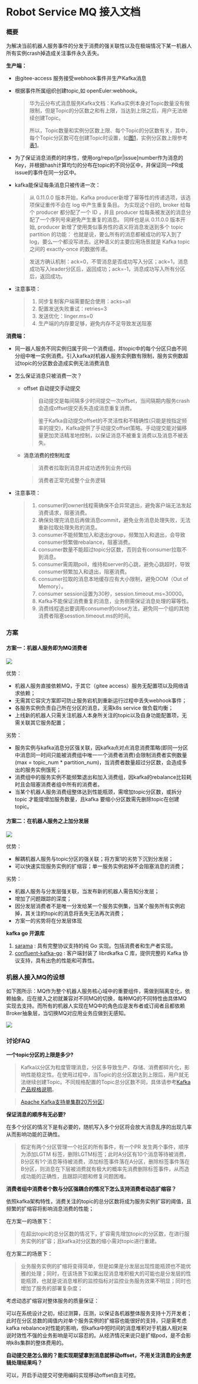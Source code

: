 # Robot Service MQ 接入文档

### 概要

为解决当前机器人服务事件的分发于消费的强关联性以及在极端情况下某一机器人所有实例crash掉造成关注事件永久丢失。

**生产端：**

- 由gitee-access 服务接受webhook事件并生产Kafka消息

- 根据事件所属组织创建topic,如 openEuler:webhook。

  > 华为云分布式消息服务Kafka文档：Kafka实例本身对Topic数量没有做限制，但是Topic的分区数之和有上限，当达到上限之后，用户无法继续创建Topic。
  >
  > 所以，Topic数量和实例分区数上限、每个Topic的分区数有关，其中，每个Topic分区数可在创建Topic时设置，如[图1](https://support.huaweicloud.com/intl/zh-cn/productdesc-kafka/Kafka-specification.html#Kafka-specification__fig145861331153112)，实例分区数上限参考[表1](https://support.huaweicloud.com/intl/zh-cn/productdesc-kafka/Kafka-specification.html#Kafka-specification__table78751014154818)。

- 为了保证消息消费的时序性，使用org/repo/[pr|issue]number作为消息的Key，并根据hash计算均匀的分布在topic的不同分区中，并保证同一PR或issue的事件在同一分区中。

- kafka能保证每条消息只被传递一次：

  > 从 0.11.0.0 版本开始，Kafka producer新增了幂等性的传递选项，该选项保证重传不会在 log 中产生重复条目。 为实现这个目的, broker 给每个 producer 都分配了一个 ID ，并且 producer 给每条被发送的消息分配了一个序列号来避免产生重复的消息。 同样也是从 0.11.0.0 版本开始, producer 新增了使用类似事务性的语义将消息发送到多个 topic partition 的功能： 也就是说，要么所有的消息都被成功的写入到了 log，要么一个都没写进去。这种语义的主要应用场景就是 Kafka topic 之间的 exactly-once 的数据传递。

  > 发送方确认机制：ack=0，不管消息是否成功写入分区；ack=1，消息成功写入leader分区后，返回成功；ack=-1，消息成功写入所有分区后，返回成功。

- 注意事项：

  > 1. 同步复制客户端需要配合使用：acks=all
  > 2. 配置发送失败重试：retries=3
  > 3. 发送优化：linger.ms=0
  > 4. 生产端的内存要足够，避免内存不足导致发送阻塞

**消费端：**

- 同一器人服务不同实例归属于同一个消费组，并topic中的每个分区只由不同分组中唯一实例消费。引入kafka对机器人服务实例数有限制，服务实例数超过topic的分区数会造成实例无法消费消息

- 怎么保证消息只被消费一次？

  - offset 自动提交手动提交

    > 自动提交是每间隔多少时间提交一次offset，当间隔期内服务crash 会造成offset提交丢失造成消息重复消费。

    > 鉴于Kafka自动提交offset的不灵活性和不精确性(只能是按指定频率的提交)，Kafka提供了手动提交offset策略。手动提交能对偏移量更加灵活精准地控制，以保证消息不被重复消费以及消息不被丢失。

  - 消息消费的控制粒度

    > 消费者拉取到消息并成功透传到业务代码

    > 消费者正常完成整个业务逻辑

- 注意事项：

  > 1. consumer的owner线程需确保不会异常退出，避免客户端无法发起消费请求，阻塞消费。
  > 2. 确保处理完消息后再做消息commit，避免业务消息处理失败，无法重新拉取处理失败的消息。
  > 3. consumer不能频繁加入和退出group，频繁加入和退出，会导致consumer频繁做rebalance，阻塞消费。
  > 4. consumer数量不能超过topic分区数，否则会有consumer拉取不到消息。
  > 5. consumer需周期poll，维持和server的心跳，避免心跳超时，导致consumer频繁加入和退出，阻塞消费。
  > 6. consumer拉取的消息本地缓存应有大小限制，避免OOM（Out of Memory）。
  > 7. consumer session设置为30秒，session.timeout.ms=30000。
  > 8. Kafka不能保证消费重复的消息，业务侧需保证消息处理的幂等性。
  > 9. 消费线程退出要调用consumer的close方法，避免同一个组的其他消费者阻塞sesstion.timeout.ms的时间。

### 方案

#### 方案一：机器人服务即为MQ消费者

![](C:\otherProject\prowdoc\mq\images\robot-mq.png)

优势：

- 机器人服务直接依赖MQ，于其它（gitee access）服务无配置项以及网络请求依赖；
- 无需其它容灾方案即可防止服务宕机到重新运行过程中丢失webhook事件；
- 各服务实例负责自己所在分区的消息，无需k8s service 做负载均衡；
- 上线新的机器人只需关注机器人本身所关注的topic以及自身功能配置项，无需关联其它服务配置；

劣势：

- 服务实例与kafka消息分区强关联，因kafka点对点消息消费策略(即同一分区中消息同一时间只能被消费组中唯一一个消费者消费)会限制消费者实例数量(max = topic_num * partition_num)，当消费者数量超过分区数，会造成多出的服务实例饿死；
- 消费组中的服务实例不能频繁退出和加入消费组，因kafka的rebalance比较耗时且会阻塞消费者组中所有的消费者。
- 当某个机器人服务消费组整体达到性能瓶颈，需增加topic分区数，或拆分topic 才能提增加服务数量，且kafka 要缩小分区数需先删除topic在创建topic。

#### 方案二：在机器人服务之上加分发层

 ![](C:\otherProject\prowdoc\mq\images\robot-mq2.png)

优势：

-  解耦机器人服务与topic分区的强关联；将方案1的劣势下沉到分发层；
- 可以快速实现服务实例的扩缩容；单一服务实例宕掉不会阻塞消息的消费；

劣势：

- 机器人服务与分发层强关联，当发布新的机器人需告知分发层；
- 增加了问题跟踪的深度；
- 因分发层消费者不是唯一分发给某一个服务实例集，当某个服务所有实例宕掉，其关注的topic的消息将丢失无法再次消费；
- 方案一的劣势将在分发层体现

**kafka go 开源库**

1. [sarama](https://github.com/Shopify/sarama) : 具有完整协议支持的纯 Go 实现。包括消费者和生产者实现。
2. [confluent-kafka-go](https://github.com/confluentinc/confluent-kafka-go) : 客户端封装了 librdkafka C 库，提供完整的 Kafka 协议支持，具有出色的性能和可靠性。

### 机器人接入MQ的设想

如下图所示：MQ作为整个机器人服务核心域中的重要组件，需做到隔离变化，依赖抽象。应在接入之初就兼容对不同MQ的切换，每种MQ的不同特性由具体MQ实现去支持。而所有的机器人实现在MQ中的角色应是发布者或订阅者且都依赖Broker抽象层，当切换MQ对应用业务应做到无感知。

![](images/broker.png)

### 讨论FAQ

**一个topic分区的上限是多少?**

> Kafka以分区为粒度管理消息，分区多导致生产、存储、消费都碎片化，影响性能稳定性。在使用过程中，当Topic的总分区数达到上限后，用户就无法继续创建Topic。不同规格配置的Topic总分区数不同，具体请参考[Kafka产品规格说明](https://support.huaweicloud.com/productdesc-kafka/Kafka-specification.html)。

> [Apache Kafka支持单集群20万分区](https://www.cnblogs.com/huxi2b/p/9984523.html)]

**保证消息的顺序有无必要?**

在多个分区的情况下是有必要的，随机写入多个分区将会放大消息乱序的出现几率从而影响功能的正确性。

> 假定有两个分区管理一个社区的所有事件，有一个PR 发生两个事件，顺序为添加LGTM 标签，删除LGTM标签；此时A分区有10个消息等待被消费，B分区有1个消息等待被消费，添加标签事件落在A分区，删除标签事件落在B分区，则消息在下层被消费就有极大的概率先消费删除标签事件，从而造成功能的正确性，且跟踪问题和修复问题困难。

**消费者组中消费者个数与分区强耦合的情况下怎么支持消费者动态扩缩容？**

依照kafka架构特性，消费关注的topic的总分区数将成为服务实例扩容的阈值，且频繁的扩缩容将影响消息消费的性能；

在方案一的场景下：

> 在超出topic的总分区数的情况下，扩容需先增加topic的分区数，在进行服务实例的扩容；且kafka对分区数的缩小需对topic进行重建。

在方案二的场景下：

> 业务服务实例的扩缩将变得简单，但是如果是分发层出现性能瓶颈也不能优雅的处理；同时，在该场景下如果出现消息堆积极大的可能也是分发层的性能瓶颈，也就是说消息堆积的监控指标对监控业务服务效果不明显；同时也增加了服务的部署复杂度；

考虑动态扩缩容对整体服务的质量保证：

可以在系统设计之初，经过测算，压测，以保证各机器整体服务支持十万开发者；此时在分区总数的阈值内对单个服务实例的扩缩容也能很好的支持，只是需考虑kafka rebalance对性能的影响，但kafka中短时间的消息堆积对于机器人相对来说时效性不强的业务影响是可以容忍的。从经济情况来说只是扩缩pod，是不会影响k8s集群的整体费用的。

**自动提交是怎么做的？能实现期望拿到消息就移动offset，不用关注消息的业务逻辑处理结果吗？**

可以，开启手动提交可使用编码实现移动offset自主可控。

